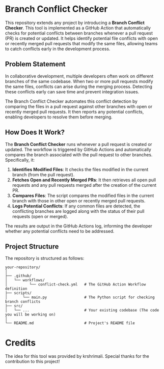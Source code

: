# Branch Conflict Checker

This repository extends any project by introducing a **Branch Conflict Checker**. This tool is implemented as a GitHub Action that automatically checks for potential conflicts between branches whenever a pull request (PR) is created or updated. It helps identify potential file conflicts with open or recently merged pull requests that modify the same files, allowing teams to catch conflicts early in the development process.

## Problem Statement

In collaborative development, multiple developers often work on different branches of the same codebase. When two or more pull requests modify the same files, conflicts can arise during the merging process. Detecting these conflicts early can save time and prevent integration issues.

The Branch Conflict Checker automates this conflict detection by comparing the files in a pull request against other branches with open or recently merged pull requests. It then reports any potential conflicts, enabling developers to resolve them before merging.

## How Does It Work?

The **Branch Conflict Checker** runs whenever a pull request is created or updated. The workflow is triggered by GitHub Actions and automatically compares the branch associated with the pull request to other branches. Specifically, it:

1. **Identifies Modified Files**: It checks the files modified in the current branch (from the pull request).
2. **Fetches Open and Recently Merged PRs**: It then retrieves all open pull requests and any pull requests merged after the creation of the current PR.
3. **Compares Files**: The script compares the modified files in the current branch with those in other open or recently merged pull requests.
4. **Logs Potential Conflicts**: If any common files are detected, the conflicting branches are logged along with the status of their pull requests (open or merged).

The results are output in the GitHub Actions log, informing the developer whether any potential conflicts need to be addressed.

## Project Structure

The repository is structured as follows:

```plaintext
your-repository/
│
├── .github/
│   └── workflows/
│          └── conflict-check.yml   # The GitHub Action Workflow definition                     
├── scripts/
│       └── main.py                 # The Python script for checking branch conflicts
├── src/
│   └── ...                         # Your existing codebase (The code you will be working on)
│
└── README.md                       # Project's README file
```

# Credits
The idea for this tool was provided by krshrimali. Special thanks for the contribution to this project!
